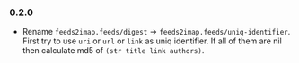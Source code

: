 ### 0.2.0

* Rename `feeds2imap.feeds/digest` -> `feeds2imap.feeds/uniq-identifier`.
  First try to use `uri` or `url` or `link` as uniq identifier.
  If all of them are nil then calculate md5 of `(str title link authors)`.
